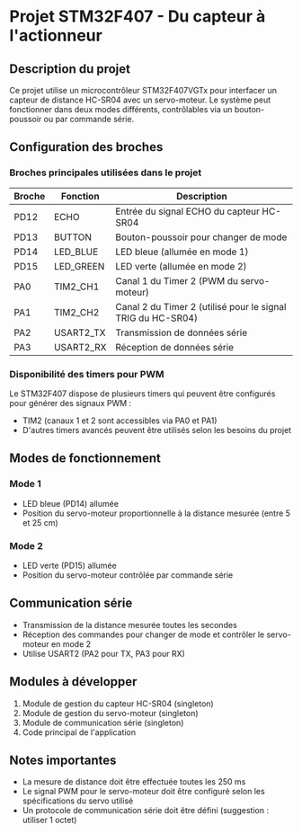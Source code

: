 # Projet STM32F407 - Du capteur à l'actionneur

## Description du projet
Ce projet utilise un microcontrôleur STM32F407VGTx pour interfacer un capteur de distance HC-SR04 avec un servo-moteur. Le système peut fonctionner dans deux modes différents, contrôlables via un bouton-poussoir ou par commande série.

## Configuration des broches

### Broches principales utilisées dans le projet

| Broche | Fonction | Description |
|--------|----------|-------------|
| PD12   | ECHO     | Entrée du signal ECHO du capteur HC-SR04 |
| PD13   | BUTTON   | Bouton-poussoir pour changer de mode |
| PD14   | LED_BLUE | LED bleue (allumée en mode 1) |
| PD15   | LED_GREEN| LED verte (allumée en mode 2) |
| PA0    | TIM2_CH1 | Canal 1 du Timer 2 (PWM du servo-moteur) |
| PA1    | TIM2_CH2 | Canal 2 du Timer 2 (utilisé pour le signal TRIG du HC-SR04) |
| PA2    | USART2_TX| Transmission de données série |
| PA3    | USART2_RX| Réception de données série |

### Disponibilité des timers pour PWM

Le STM32F407 dispose de plusieurs timers qui peuvent être configurés pour générer des signaux PWM :
- TIM2 (canaux 1 et 2 sont accessibles via PA0 et PA1)
- D'autres timers avancés peuvent être utilisés selon les besoins du projet

## Modes de fonctionnement

### Mode 1
- LED bleue (PD14) allumée
- Position du servo-moteur proportionnelle à la distance mesurée (entre 5 et 25 cm)

### Mode 2
- LED verte (PD15) allumée
- Position du servo-moteur contrôlée par commande série

## Communication série
- Transmission de la distance mesurée toutes les secondes
- Réception des commandes pour changer de mode et contrôler le servo-moteur en mode 2
- Utilise USART2 (PA2 pour TX, PA3 pour RX)

## Modules à développer
1. Module de gestion du capteur HC-SR04 (singleton)
2. Module de gestion du servo-moteur (singleton)
3. Module de communication série (singleton)
4. Code principal de l'application

## Notes importantes
- La mesure de distance doit être effectuée toutes les 250 ms
- Le signal PWM pour le servo-moteur doit être configuré selon les spécifications du servo utilisé
- Un protocole de communication série doit être défini (suggestion : utiliser 1 octet)